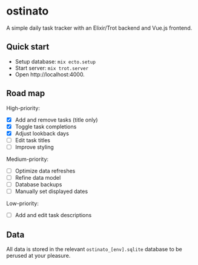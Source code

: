 # ostinato

A simple daily task tracker with an Elixir/Trot backend and Vue.js frontend.

## Quick start

- Setup database: `mix ecto.setup`
- Start server: `mix trot.server`
- Open http://localhost:4000.

## Road map

High-priority:

- [x] Add and remove tasks (title only)
- [x] Toggle task completions
- [x] Adjust lookback days
- [ ] Edit task titles
- [ ] Improve styling

Medium-priority:

- [ ] Optimize data refreshes
- [ ] Refine data model
- [ ] Database backups
- [ ] Manually set displayed dates

Low-priority:

- [ ] Add and edit task descriptions

## Data

All data is stored in the relevant `ostinato_[env].sqlite` database to be perused at your pleasure.
